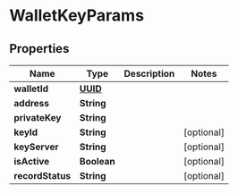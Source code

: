 
# WalletKeyParams

## Properties
Name | Type | Description | Notes
------------ | ------------- | ------------- | -------------
**walletId** | [**UUID**](UUID.md) |  | 
**address** | **String** |  | 
**privateKey** | **String** |  | 
**keyId** | **String** |  |  [optional]
**keyServer** | **String** |  |  [optional]
**isActive** | **Boolean** |  |  [optional]
**recordStatus** | **String** |  |  [optional]



